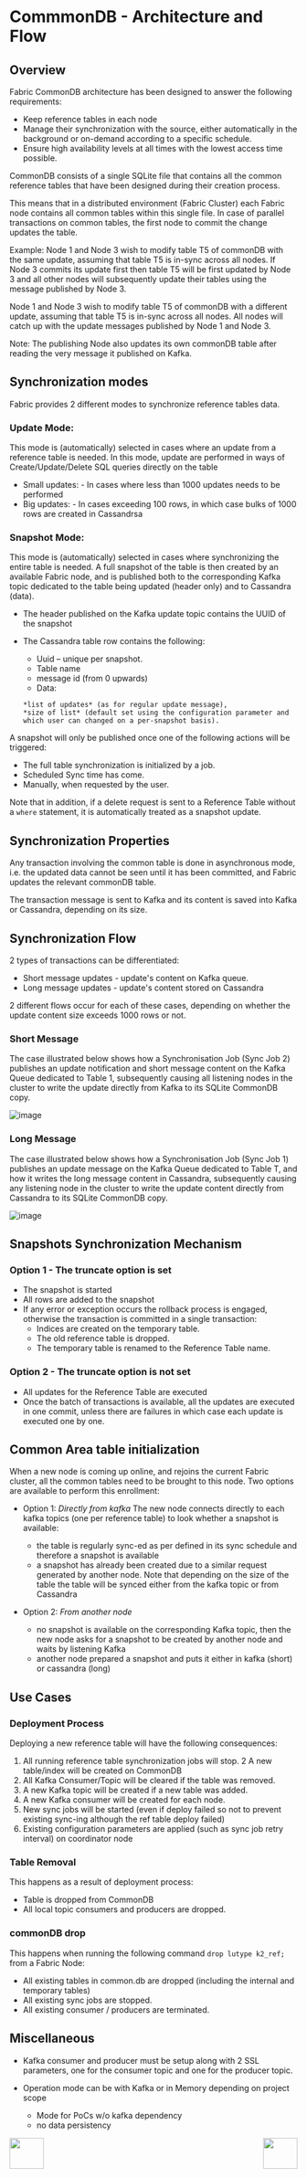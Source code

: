 # CommmonDB - Architecture and Flow


## Overview
Fabric CommonDB architecture has been designed to answer the following requirements:

- Keep reference tables in each node
- Manage their synchronization with the source, either automatically in the background or on-demand according to a specific schedule.
- Ensure high availability levels at all times with the lowest access time possible.

CommonDB consists of a single SQLite file that contains all the common reference tables that have been designed during their creation process.

This means that in a distributed environment (Fabric Cluster) each Fabric node contains all common tables within this single file. In case of parallel transactions on common tables, the first node to commit the change updates the table.

Example: 
Node 1 and Node 3 wish to modify table T5 of commonDB with the same update, assuming that table T5 is in-sync across all nodes. If Node 3 commits its update first then table T5 will be first updated by Node 3 and all other nodes will subsequently update their tables using the message published by Node 3. 

Node 1 and Node 3 wish to modify table T5 of commonDB with a different update, assuming that table T5 is in-sync across all nodes. All nodes will catch up with the update messages published by Node 1 and Node 3.

Note: The publishing Node also updates its own commonDB table after reading the very message it published on Kafka.


## Synchronization modes

Fabric provides 2 different modes to synchronize reference tables data.

### Update Mode: 
This mode is (automatically) selected in cases where an update from a reference table is needed. 
In this mode, update are performed in ways of Create/Update/Delete SQL queries directly on the table

- Small updates: - In cases where less than 1000 updates needs to be performed
- Big updates: - In cases exceeding 100 rows, in which case bulks of 1000 rows are created in Cassandrsa


### Snapshot Mode:

This mode is (automatically) selected in cases where synchronizing the entire table is needed. 
A full snapshot of the table is then created by an available Fabric node, and is published both to the corresponding Kafka topic dedicated to the table being updated (header only) and to Cassandra (data).

- The header published on the Kafka update topic contains the UUID of the snapshot

- The Cassandra table row contains the following:
  - Uuid – unique per snapshot.
  - Table name
  - message id (from 0 upwards)
  - Data:
  ```
  *list of updates* (as for regular update message), 
  *size of list* (default set using the configuration parameter and which user can changed on a per-snapshot basis). 
  ```

A snapshot will only be published once one of the following actions will be triggered: 

-	The full table synchronization is initialized by a job.
-	Scheduled Sync time has come.
-	Manually, when requested by the user.

Note that in addition, if a delete request is sent to a Reference Table without a ```where``` statement, it is automatically treated as a snapshot update. 

## Synchronization Properties

Any transaction involving the common table is done in asynchronous mode, i.e. the updated data cannot be seen until it has been committed, and Fabric updates the relevant commonDB table.

The transaction message is sent to Kafka and its content is saved into Kafka or Cassandra, depending on its size.



## Synchronization Flow

2 types of transactions can be differentiated: 
- Short message updates - update's content on Kafka queue.
- Long message updates - update's content stored on Cassandra

2 different flows occur for each of these cases, depending on whether the update content size exceeds 1000 rows or not. 


### Short Message

The case illustrated below shows how a Synchronisation Job (Sync Job 2) publishes an update notification and short message content on the Kafka Queue dedicated to Table 1, subsequently causing all listening nodes in the cluster to write the update directly from Kafka to its SQLite CommonDB copy. 

![image](/articles/22_reference(commonDB)_tables/images/08_commonDB_RefSyncShort.png)



### Long Message

The case illustrated below shows how a Synchronisation Job (Sync Job 1) publishes an update message on the Kafka Queue dedicated to Table T, and how it writes the long message content in Cassandra, subsequently causing any listening node in the cluster to write the update content directly from Cassandra to its SQLite CommonDB copy. 

![image](/articles/22_reference(commonDB)_tables/images/09_commonDB_RefSyncLong.png)



## Snapshots Synchronization Mechanism

### Option 1 - The truncate option is set

- The snapshot is started
- All rows are added to the snapshot
- If any error or exception occurs the rollback process is engaged, otherwise the transaction is committed in a single transaction:
  - Indices are created on the temporary table.
  - The old reference table is dropped.
  - The temporary table is renamed to the Reference Table name.

### Option 2 - The truncate option is not set

- All updates for the Reference Table are executed 
- Once the batch of transactions is available, all the updates are executed in one commit, unless there are failures in which case each update is executed one by one.



## Common Area table initialization
When a new node is  coming up online, and rejoins the current Fabric cluster, all the common tables need to be brought to this node. Two options are available to perform this enrollment:

- Option 1: *Directly from kafka*
The new node connects directly to each kafka topics (one per reference table) to look whether a snapshot is available:

  -	the table is regularly sync-ed as per defined in its sync schedule and therefore a snapshot is available
  -	a snapshot has already been created due to a similar request generated by another node. Note that depending on the size of the table the table will be synced either from the kafka topic or from Cassandra


- Option 2: *From another node*
  
  -	no snapshot is available on the corresponding Kafka topic, then the new node asks for a snapshot to be created by another node and waits by listening Kafka
  - another node prepared a snapshot and puts it either in kafka (short) or cassandra (long)



## Use Cases

### Deployment Process

Deploying a new reference table will have the following consequences:
1. All running reference table synchronization jobs will stop.
2  A new table/index will be created on CommonDB 
3. All Kafka Consumer/Topic will be cleared if the table was removed.
4. A new Kafka topic will be created if a new table was added.
5. A new Kafka consumer will be created for each node.
6. New sync jobs will be started (even if deploy failed so not to prevent existing sync-ing although the ref table deploy failed)
7. Existing configuration parameters are applied (such as sync job retry interval) on coordinator node


### Table Removal
This happens as a result of deployment process:

- Table is dropped from CommonDB
-	All local topic consumers and producers are dropped.

### commonDB drop
This happens when running the following command ```drop lutype k2_ref;``` from a Fabric Node:

- All existing tables in common.db are dropped (including the internal and temporary tables)
- All existing sync jobs are stopped.
- All existing consumer / producers are terminated.





## Miscellaneous

- Kafka consumer and producer must be setup along with 2 SSL parameters, one for the consumer topic and one for the producer topic. 

- Operation mode can be with Kafka or in Memory depending on project scope
  - Mode for PoCs w/o kafka dependency
  - no data persistency


[<img align="left" width="60" height="54" src="/articles/images/Previous.png">](/articles/22_reference%28commonDB%29_tables/02_add_a_reference_table.md)

[<img align="right" width="60" height="54" src="/articles/images/Next.png">](/articles/22_reference%28commonDB%29_tables/04_fabric_commonDB_configuration.md)


